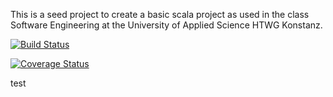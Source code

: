This is a seed project to create a basic scala project as used in the
class Software Engineering at the University of Applied Science HTWG Konstanz.

[![Build Status](https://travis-ci.com/Yvii789/de.htwg.se.Monopoly.svg?branch=master)](https://travis-ci.com/Yvii789/de.htwg.se.Monopoly)

[![Coverage Status](https://coveralls.io/repos/github/Yvii789/de.htwg.se.Monopoly/badge.svg?branch=master)](https://coveralls.io/github/Yvii789/de.htwg.se.Monopoly?branch=master)


test
